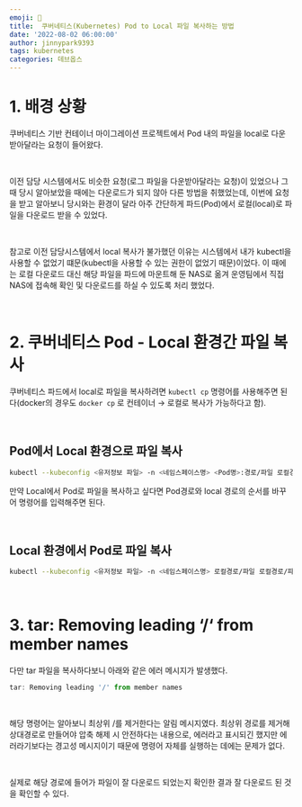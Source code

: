 ```yaml
---
emoji: 🔧
title:  쿠버네티스(Kubernetes) Pod to Local 파일 복사하는 방법
date: '2022-08-02 06:00:00'
author: jinnypark9393
tags: kubernetes
categories: 데브옵스
---
```


# 1. 배경 상황

쿠버네티스 기반 컨테이너 마이그레이션 프로젝트에서 Pod 내의 파일을 local로 다운받아달라는 요청이 들어왔다.

<br/>

이전 담당 시스템에서도 비슷한 요청(로그 파일을 다운받아달라는 요청)이 있었으나 그 때 당시 알아보았을 때에는 다운로드가 되지 않아 다른 방법을 취했었는데, 이번에 요청을 받고 알아보니 당시와는 환경이 달라 아주 간단하게 파드(Pod)에서 로컬(local)로 파일을 다운로드 받을 수 있었다.

<br/>

참고로 이전 담당시스템에서 local 복사가 불가했던 이유는 시스템에서 내가 kubectl을 사용할 수 없었기 떄문(kubectl을 사용할 수 있는 권한이 없었기 때문)이었다. 이 때에는 로컬 다운로드 대신 해당 파일을 파드에 마운트해 둔 NAS로 옮겨 운영팀에서 직접 NAS에 접속해 확인 및 다운로드를 하실 수 있도록 처리 했었다.

<br/>

# 2. 쿠버네티스 Pod - Local 환경간 파일 복사

쿠버네티스 파드에서 local로 파일을 복사하려면 `kubectl cp` 명령어를 사용해주면 된다(docker의 경우도 `docker cp` 로 컨테이너 → 로컬로 복사가 가능하다고 함).

<br/>

## Pod에서 Local 환경으로 파일 복사

```bash
kubectl --kubeconfig <유저정보 파일> -n <네임스페이스명> <Pod명>:경로/파일 로컬경로/파일
```

만약 Local에서 Pod로 파일을 복사하고 싶다면 Pod경로와 local 경로의 순서를 바꾸어 명령어를 입력해주면 된다.

<br/>

## Local 환경에서 Pod로 파일 복사

```bash
kubectl --kubeconfig <유저정보 파일> -n <네임스페이스명> 로컬경로/파일 로컬경로/파일<Pod명>:경로/파일
```

<br/>

# 3. tar: Removing leading ‘/‘ from member names

다만 tar 파일을 복사하다보니 아래와 같은 에러 메시지가 발생했다.

```jsx
tar: Removing leading '/' from member names
```

<br/>

해당 명령어는 알아보니 최상위 /를 제거한다는 알림 메시지였다. 최상위 경로를 제거해 상대경로로 만들어야 압축 해제 시 안전하다는 내용으로, 에러라고 표시되긴 했지만 에러라기보다는 경고성 메시지이기 때문에 명령어 자체를 실행하는 데에는 문제가 없다.

<br/>

실제로 해당 경로에 들어가 파일이 잘 다운로드 되었는지 확인한 결과 잘 다운로드 된 것을 확인할 수 있다.
